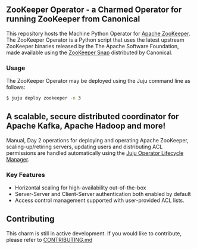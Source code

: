 ## ZooKeeper Operator - a Charmed Operator for running ZooKeeper from Canonical

This repository hosts the Machine Python Operator for [Apache ZooKeeper](https://zookeeper.apache.org/index.html).
The ZooKeeper Operator is a Python script that uses the latest upstream ZooKeeper binaries released by the The Apache Software Foundation, made available using the [ZooKeeper Snap](https://snapcraft.io/zookeeper) distributed by Canonical.

### Usage

The ZooKeeper Operator may be deployed using the Juju command line as follows:

```bash
$ juju deploy zookeeper -n 3
```

## A scalable, secure distributed coordinator for Apache Kafka, Apache Hadoop and more!

Manual, Day 2 operations for deploying and operating Apache ZooKeeper, scaling-up/retiring servers, updating users and distributing ACL permissions are handled automatically using the [Juju Operator Lifecycle Manager](https://juju.is/docs/olm).

### Key Features
- Horizontal scaling for high-availability out-of-the-box
- Server-Server and Client-Server authentication both enabled by default
- Access control management supported with user-provided ACL lists.

## Contributing

This charm is still in active development. If you would like to contribute, please refer to [CONTRIBUTING.md](https://github.com/canonical/zookeeper-operator/blob/main/CONTRIBUTING.md)
